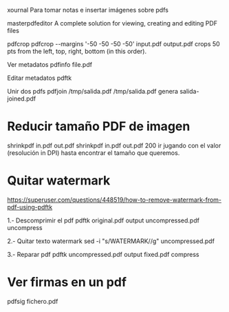 xournal
Para tomar notas e insertar imágenes sobre pdfs

masterpdfeditor
A complete solution for viewing, creating and editing PDF files


pdfcrop
pdfcrop --margins '-50 -50 -50 -50' input.pdf output.pdf
crops 50 pts from the left, top, right, bottom (in this order).

Ver metadatos
pdfinfo file.pdf

Editar metadatos
pdftk

Unir dos pdfs
pdfjoin /tmp/salida.pdf /tmp/salida.pdf
genera salida-joined.pdf


# Reducir tamaño PDF de imagen
shrinkpdf in.pdf out.pdf
shrinkpdf in.pdf out.pdf 200
  ir jugando con el valor (resolución in DPI) hasta encontrar el tamaño que queremos.


# Quitar watermark
https://superuser.com/questions/448519/how-to-remove-watermark-from-pdf-using-pdftk

1.- Descomprimir el pdf
pdftk original.pdf output uncompressed.pdf uncompress

2.- Quitar texto watermark
sed -i "s/WATERMARK//g" uncompressed.pdf

3.- Reparar pdf
pdftk uncompressed.pdf output fixed.pdf compress


# Ver firmas en un pdf
pdfsig fichero.pdf
